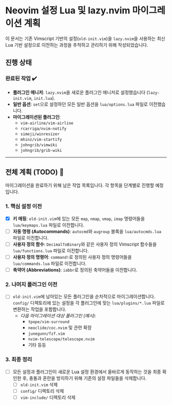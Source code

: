 # Neovim 설정 Lua 및 lazy.nvim 마이그레이션 계획

이 문서는 기존 Vimscript 기반의 설정(`old-init.vim`)을 `lazy.nvim`을 사용하는 최신 Lua 기반 설정으로 이전하는 과정을 추적하고 관리하기 위해 작성되었습니다.

## 진행 상태

### 완료된 작업 ✔️

- **플러그인 매니저**: `lazy.nvim`을 새로운 플러그인 매니저로 설정했습니다 (`lazy-init.vim`, `init.lua`).
- **일반 옵션**: `set`으로 설정하던 모든 일반 옵션을 `lua/options.lua` 파일로 이전했습니다.
- **마이그레이션된 플러그인**:
  - `vim-airline/vim-airline`
  - `rcarriga/nvim-notify`
  - `simeji/winresizer`
  - `mhinz/vim-startify`
  - `johngrib/vimwiki`
  - `johngrib/grib-wiki`

---

## 전체 계획 (TODO) 📝

마이그레이션을 완료하기 위해 남은 작업 목록입니다. 각 항목을 단계별로 진행할 예정입니다.

### 1. 핵심 설정 이전

- [x] **키 매핑**: `old-init.vim`에 있는 모든 `map`, `nmap`, `vmap`, `imap` 명령어들을 `lua/keymaps.lua` 파일로 이전합니다.
- [ ] **자동 명령 (Autocommands)**: `autocmd`와 `augroup` 블록을 `lua/autocmds.lua` 파일로 이전합니다.
- [ ] **사용자 정의 함수**: `DecimalToBinary`와 같은 사용자 정의 Vimscript 함수들을 `lua/functions.lua` 파일로 이전합니다.
- [ ] **사용자 정의 명령어**: `command!`로 정의된 사용자 정의 명령어들을 `lua/commands.lua` 파일로 이전합니다.
- [ ] **축약어 (Abbreviations)**: `iabbr`로 정의된 축약어들을 이전합니다.

### 2. 나머지 플러그인 이전

- [ ] `old-init.vim`에 남아있는 모든 플러그인을 순차적으로 마이그레이션합니다. `config/` 디렉토리에 있는 설정을 각 플러그인에 맞는 `lua/plugins/*.lua` 파일로 변환하는 작업을 포함합니다.
  - *다음 마이그레이션 대상 플러그인 (예시):*
    - `tpope/vim-surround`
    - `neoclide/coc.nvim` 및 관련 확장
    - `junegunn/fzf.vim`
    - `nvim-telescope/telescope.nvim`
    - 기타 등등

### 3. 최종 정리

- [ ] 모든 설정과 플러그인이 새로운 Lua 설정 환경에서 올바르게 동작하는 것을 최종 확인한 후, 충돌과 혼란을 방지하기 위해 기존의 설정 파일들을 삭제합니다.
  - [ ] `old-init.vim` 삭제
  - [ ] `config/` 디렉토리 삭제
  - [ ] `vim-include/` 디렉토리 삭제
